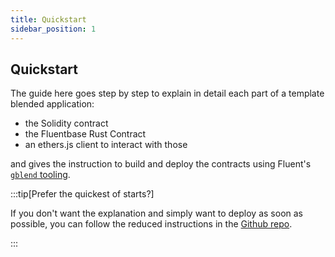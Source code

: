 ```yaml
---
title: Quickstart
sidebar_position: 1
---
```


Quickstart
---

The guide here goes step by step to explain in detail each part of a template blended application:

- the Solidity contract
- the Fluentbase Rust Contract
- an ethers.js client to interact with those

and gives the instruction to build and deploy the contracts using Fluent's [`gblend` tooling](../../gblend/README.md).

:::tip[Prefer the quickest of starts?]

If you don't want the explanation and simply want to deploy as soon as possible, you can follow the reduced instructions in the [Github repo](https://github.com/fluentlabs-xyz/blended-template-foundry-cli).

:::
